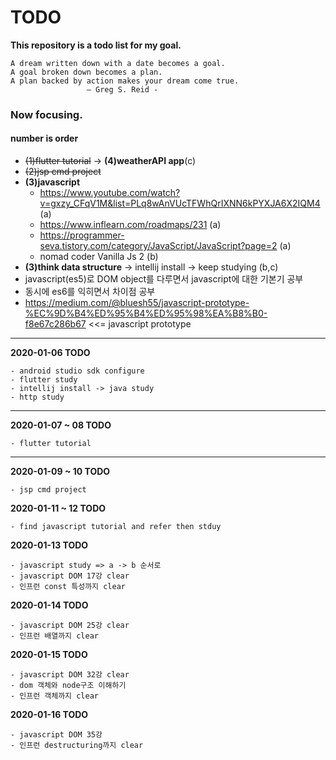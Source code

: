 # TODO
**This repository is a todo list for my goal.**

    A dream written down with a date becomes a goal.
    A goal broken down becomes a plan.
    A plan backed by action makes your dream come true.
                     – Greg S. Reid -



### Now focusing.

#### number is order
 - ~~(1)flutter tutorial~~ ->  **(4)weatherAPI app**(c)
 - ~~(2)jsp cmd project~~
 - **(3)javascript**
      - https://www.youtube.com/watch?v=gxzy_CFqV1M&list=PLq8wAnVUcTFWhQrIXNN6kPYXJA6X2IQM4 (a)
      - https://www.inflearn.com/roadmaps/231 (a)
      - https://programmer-seva.tistory.com/category/JavaScript/JavaScript?page=2 (a)
      - nomad coder Vanilla Js 2 (b)
 - **(3)think data structure** -> intellij install -> keep studying (b,c)    
 - javascript(es5)로 DOM object를 다루면서 javascript에 대한 기본기 공부
 - 동시에 es6를 익히면서 차이점 공부
 - https://medium.com/@bluesh55/javascript-prototype-%EC%9D%B4%ED%95%B4%ED%95%98%EA%B8%B0-f8e67c286b67 <<= javascript prototype
 
<hr>

**2020-01-06 TODO**

    - android studio sdk configure
    - flutter study
    - intellij install -> java study
    - http study

<hr>

**2020-01-07 ~ 08 TODO**

    - flutter tutorial
    
<hr>
    
**2020-01-09 ~ 10 TODO**

    - jsp cmd project

**2020-01-11 ~ 12 TODO**

    - find javascript tutorial and refer then stduy


**2020-01-13 TODO**

    - javascript study => a -> b 순서로
    - javascript DOM 17강 clear
    - 인프런 const 특성까지 clear    

**2020-01-14 TODO**

    - javascript DOM 25강 clear
    - 인프런 배열까지 clear
    

**2020-01-15 TODO**

    - javascript DOM 32강 clear
    - dom 객체와 node구조 이해하기
    - 인프런 객체까지 clear
    
**2020-01-16 TODO**

    - javascript DOM 35강
    - 인프런 destructuring까지 clear
    
    
    
    
    
